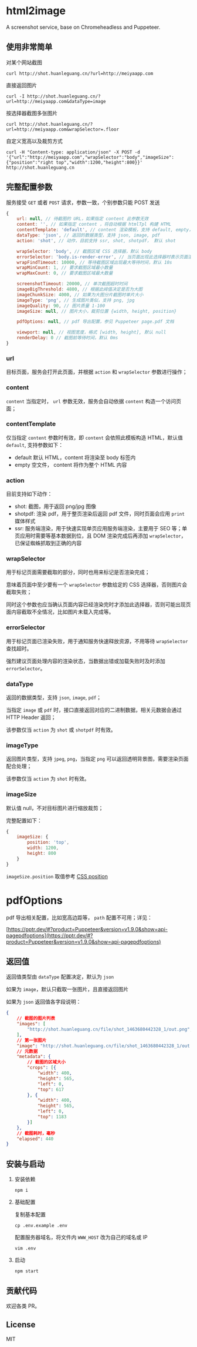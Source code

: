 # html2image

A screenshot service, base on Chromeheadless and Puppeteer.

## 使用非常简单

对某个网站截图

```
curl http://shot.huanleguang.cn/?url=http://meiyaapp.com
```

直接返回图片

```
curl -I http://shot.huanleguang.cn/?url=http://meiyaapp.com&dataType=image
```

按选择器截图多张图片

```
curl http://shot.huanleguang.cn/?url=http://meiyaapp.com&wrapSelector=.floor
```

自定义宽高以及裁剪方式

```
curl -H "Content-type: application/json" -X POST -d '{"url":"http://meiyaapp.com","wrapSelector":"body","imageSize":{"position":"right top","width":1200,"height":800}}' http://shot.huanleguang.cn
```

## 完整配置参数

服务接受 `GET` 或者 `POST` 请求，参数一致，个别参数只能 POST 发送

```javascript
{
    url: null, // 待截图的 URL，如果指定 content 此参数无效
    content: '', // 如果指定 content ，将自动根据 htmlTpl 构建 HTML
    contentTemplate: 'default', // content 渲染模板，支持 default, empty，默认 default
    dataType: 'json', // 返回的数据类型，支持 json, image, pdf
    action: 'shot', // 动作，目前支持 ssr, shot, shotpdf， 默认 shot

    wrapSelector: 'body', // 截图区域 CSS 选择器，默认 body
    errorSelector: 'body.is-render-error', // 当页面出现此选择器时表示页面渲染失败
    wrapFindTimeout: 10000, // 等待截图区域出现最大等待时间，默认 10s
    wrapMinCount: 1, // 要求截图区域最小数量
    wrapMaxCount: 0, // 要求截图区域最大数量

    screenshotTimeout: 20000, // 单次截图超时时间
    imageBigThreshold: 4800, // 根据此阀值决定是否为大图
    imageChunkSize: 4000, // 如果为大图分片截图时单片大小
    imageType: 'png', // 生成图片类似，支持 png, jpg
    imageQuality: 90, // 图片质量 1-100
    imageSize: null, // 图片大小，裁剪位置 {width, height, position}

    pdfOptions: null, // pdf 导出配置，参见 Puppeteer page.pdf 文档

    viewport: null, // 视图宽度，格式 [width, height], 默认 null
    renderDelay: 0 // 截图前等待时间，默认 0ms
}
```

### url

目标页面，服务会打开此页面，并根据 `action` 和 `wrapSelector` 参数进行操作；

### content

`content` 当指定时， `url` 参数无效，服务会自动依据 `content` 构造一个访问页面；

### contentTemplate

仅当指定 `content` 参数时有效，即 `content` 会依照此模板构造 HTML，默认值 `default`, 支持参数如下：

- default 默认 HTML，content 将渲染至 body 标签内
- empty 空文件， content 将作为整个 HTML 内容


### action

目前支持如下动作：

- shot: 截图，用于返回 png/jpg 图像
- shotpdf: 渲染 pdf，用于整页渲染后返回 pdf 文件，同时页面会应用 `print` 媒体样式
- ssr: 服务端渲染，用于快速实现单页应用服务端渲染，主要用于 SEO 等；单页应用时需要等基本数据到位，且 DOM 渲染完成后再添加 `wrapSelector`，已保证蜘蛛抓取到正确的内容

### wrapSelector

用于标记页面需要截取的部分，同时也用来标记是否渲染完成；

意味着页面中至少要有一个 `wrapSelector` 参数给定的 CSS 选择器，否则图片会截取失败；

同时这个参数也应当确认页面内容已经渲染完时才添加此选择器，否则可能出现页面内容截取不全情况，比如图片未载入完成等。

### errorSelector

用于标记页面已渲染失败，用于通知服务快速释放资源，不用等待 `wrapSelector` 查找超时。

强烈建议页面处理内容的渲染状态，当数据出错或加载失败时及时添加 `errorSelector`。

### dataType

返回的数据类型，支持 `json`, `image`, `pdf`；

当指定 `image` 或 `pdf` 时，接口直接返回对应的二进制数据，相关元数据会通过 HTTP Header 返回；

该参数仅当 `action` 为 `shot` 或 `shotpdf` 时有效。

### imageType

返回图片类型，支持 `jpeg`, `png`，当指定 `png` 可以返回透明背景图，需要渲染页面配合处理；

该参数仅当 `action` 为 `shot` 时有效。

### imageSize

默认值 null，不对目标图片进行缩放裁剪；

完整配置如下：

```javascript
{
    imageSize: {
        position: 'top',
        width: 1200,
        height: 800
    }
}
```

`imageSize.position` 取值参考 [CSS position](https://developer.mozilla.org/en-US/docs/Web/CSS/object-position)

# pdfOptions

pdf 导出相关配置，比如宽高边距等， `path` 配置不可用；详见：

[https://pptr.dev/#?product=Puppeteer&version=v1.9.0&show=api-pagepdfoptions](https://pptr.dev/#?product=Puppeteer&version=v1.9.0&show=api-pagepdfoptions)


## 返回值

返回值类型由 `dataType` 配置决定，默认为 `json`

如果为 `image`，默认只截取一张图片，且直接返回图片

如果为 `json` 返回值各字段说明：

```json
{
    // 截图的图片列表
    "images": [
        "http://shot.huanleguang.cn/file/shot_1463680442328_1/out.png", "http://shot.huanleguang.cn/file/shot_1463680442328_1/out-2.png"
    ],
    // 第一张图片
    "image": "http://shot.huanleguang.cn/file/shot_1463680442328_1/out.png",
    // 元数据
    "metadata": {
        // 截图的区域大小
        "crops": [{
            "width": 400,
            "height": 565,
            "left": 0,
            "top": 617
        }, {
            "width": 400,
            "height": 565,
            "left": 0,
            "top": 1183
        }]
    },
    // 截图耗时，毫秒
    "elapsed": 440
}
```

## 安装与启动

1. 安装依赖

    ```
    npm i
    ```

2. 基础配置

    复制基本配置

    ```
    cp .env.example .env
    ```

    配置服务器域名，将文件内 `WWW_HOST` 改为自己的域名或 IP

    ```
    vim .env

    ```

3. 启动

    ```
    npm start
    ```

## 贡献代码

欢迎各类 PR。


## License

MIT
